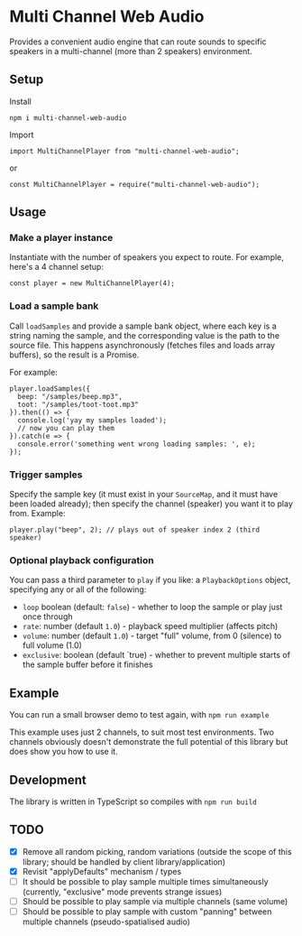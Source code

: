 # Multi Channel Web Audio

Provides a convenient audio engine that can route sounds to specific speakers in a multi-channel (more than 2 speakers) environment.

## Setup

Install

```
npm i multi-channel-web-audio
```

Import

```
import MultiChannelPlayer from "multi-channel-web-audio";
```

or

```
const MultiChannelPlayer = require("multi-channel-web-audio");
```

## Usage

### Make a player instance

Instantiate with the number of speakers you expect to route. For example, here's a 4 channel setup:

```
const player = new MultiChannelPlayer(4);
```

### Load a sample bank

Call `loadSamples` and provide a sample bank object, where each key is a string naming the sample, and the corresponding value is the path to the source file. This happens asynchronously (fetches files and loads array buffers), so the result is a Promise<void>.

For example:

```
player.loadSamples({
  beep: "/samples/beep.mp3",
  toot: "/samples/toot-toot.mp3"
}).then(() => {
  console.log('yay my samples loaded');
  // now you can play them
}).catch(e => {
  console.error('something went wrong loading samples: ', e);
});
```

### Trigger samples

Specify the sample key (it must exist in your `SourceMap`, and it must have been loaded already); then specify the channel (speaker) you want it to play from. Example:

```
player.play("beep", 2); // plays out of speaker index 2 (third speaker)
```

### Optional playback configuration

You can pass a third parameter to `play` if you like: a `PlaybackOptions` object, specifying any or all of the following:

- `loop` boolean (default: `false`) - whether to loop the sample or play just once through
- `rate`: number (default `1.0`) - playback speed multiplier (affects pitch)
- `volume`: number (default `1.0`) - target "full" volume, from 0 (silence) to full volume (1.0)
- `exclusive`: boolean (default `true) - whether to prevent multiple starts of the sample buffer before it finishes

## Example

You can run a small browser demo to test again, with `npm run example`

This example uses just 2 channels, to suit most test environments. Two channels obviously doesn't demonstrate the full potential of this library but does show you how to use it.

## Development

The library is written in TypeScript so compiles with `npm run build`

## TODO

- [x] Remove all random picking, random variations (outside the scope of this library; should be handled by client library/application)
- [x] Revisit "applyDefaults" mechanism / types
- [ ] It should be possible to play sample multiple times simultaneously (currently, "exclusive" mode prevents strange issues)
- [ ] Should be possible to play sample via multiple channels (same volume)
- [ ] Should be possible to play sample with custom "panning" between multiple channels (pseudo-spatialised audio)
